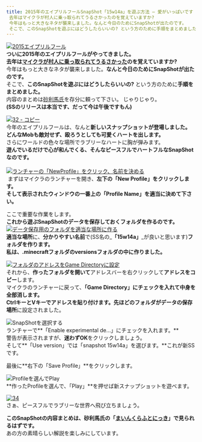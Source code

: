 ```yaml
---
title: 2015年のエイプリルフールSnapShot「15w14a」を遊ぶ方法 – 愛がいっぱいです
 去年はマイクラが村人に乗っ取られてうるさかったのを覚えていますか?
 今年はもっと大きなネタが襲来しました。なんと今日のためにSnapShotが出たのです。
 そこで、このSnapShotを遊ぶにはどうしたらいいの? という方のために手順をまとめました。内容のまとめは砂利馬氏を存分に頼って下さい。 じゃりじゃり。(SSのリリースは本当です、だって今は午後ですもん)
---
```


[![2015エイプリルフール](https://cdn-ak.f.st-hatena.com/images/fotolife/s/sasigume/20210208/20210208152747.png)](#a/1/a11e969a.png "2015エイプリルフール")  
**ついに2015年のエイプリルフールがやってきました。**  
**去年は[マイクラが村人に乗っ取られてうるさかった](/38033944/)のを覚えていますか?**  
今年はもっと大きなネタが襲来しました。**なんと今日のためにSnapShotが出たのです。**  
そこで、**このSnapShotを遊ぶにはどうしたらいいの?** という方のために**手順をまとめました。**  
内容のまとめは[砂利馬氏](https://twitter.com/RavenTofu)を存分に頼って下さい。 じゃりじゃり。  
**(SSのリリースは本当です、だって今は午後ですもん)** 

[![32 - コピー](https://cdn-ak.f.st-hatena.com/images/fotolife/s/sasigume/20210208/20210208162253.png)](#d/7/d7cf891b.png "32 - コピー")  
今年のエイプリルフールは、なんと**新しいスナップショットが登場しました。**  
**どんなMobも敵対せず、殴ろうとしても可愛くハートを出します。**  
さらにワールドの色々な場所でラブリーなハートに胸が弾みます。  
**遊んでいるだけで心が和んでくる、そんなピースフルでハートフルなSnapShotなのです。**  
   
[![ランチャーの「NewProfile」をクリック、名前を決める](https://cdn-ak.f.st-hatena.com/images/fotolife/s/sasigume/20210208/20210208155306.jpg)](#b/9/b95a53f4.jpg "2015-4-1_20-0-3")  
 まずはマイクラのランチャーを開き、**左下の「New Profile」**をクリックします。  
そして表示されたウィンドウの一番上の**「Profile Name」を適当に決めて下さい。**

ここで重要な作業をします。  
**これから遊ぶSnapShotのデータを保存しておくフォルダを作るのです。**   
[![データ保存用のフォルダを適当な場所に作る](https://cdn-ak.f.st-hatena.com/images/fotolife/s/sasigume/20210208/20210208125532.jpg)](#0/c/0cc7178c.jpg "2015-4-1_20-1-38")  
**適当な場所**に、**分かりやすい名前**で(SS名の_**「15w14a」**_が良いと思います)**フォルダを作ります。**  
**私は、.minecraftフォルダのversionsフォルダの中に作りました。**

[![フォルダのアドレスをGame Directoryに設定](https://cdn-ak.f.st-hatena.com/images/fotolife/s/sasigume/20210208/20210208143617.jpg)](#7/0/7032050b.jpg "bandicam 2015-04-01 20-01-58-807")  
それから、**作ったフォルダを開いて**アドレスバーを右クリックして**アドレスをコピー**します。  
マイクラのランチャーに戻って、**「Game Directory」にチェックを入れて中身を全部消します。**  
**CtrlキーとVキーでアドレスを貼り付けます。**先ほどのフォルダが**データの保存場所**に設定されました。

![SnapShotを選択する](https://cdn-ak.f.st-hatena.com/images/fotolife/s/sasigume/20210208/20210208162226.jpg)  
ランチャーで**「Enable experimental de…」にチェックを入れます。**  
警告が表示されますが、**迷わずOK**をクリックしましょう。  
そして**「Use version」では「snapshot 15w14a」を選びます。**これが新SSです。

最後に**右下の「Save Profile」**をクリックします。

![Profileを選んでPlay](https://cdn-ak.f.st-hatena.com/images/fotolife/s/sasigume/20210208/20210208141804.jpg)  
**作ったProfileを選んで、「Play」**を押せば新スナップショットを遊べます。

[![34](https://cdn-ak.f.st-hatena.com/images/fotolife/s/sasigume/20210208/20210208145448.png)](#8/1/8116bf50.png "34")  
さぁ、ピースフルでラブリーな世界へ飛び立ちましょう。

**このSnapShotの内容まとめは、砂利馬氏の「[まいんくらふとにっき](http://ghasts.blog.fc2.com/)」で見られるはずです。**  
あの方の素晴らしい解説を楽しみにしています。
